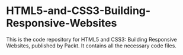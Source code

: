 # HTML5-and-CSS3-Building-Responsive-Websites
This is the code repository for HTML5 and CSS3: Building Responsive Websites, published by Packt. It contains all the necessary code files.
